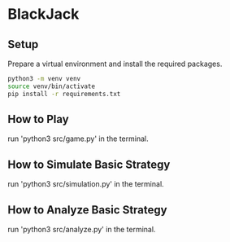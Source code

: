 # BlackJack
## Setup
Prepare a virtual environment and install the required packages.
```bash
python3 -m venv venv
source venv/bin/activate
pip install -r requirements.txt
```

## How to Play
run 'python3 src/game.py' in the terminal.

## How to Simulate Basic Strategy
run 'python3 src/simulation.py' in the terminal.

## How to Analyze Basic Strategy
run 'python3 src/analyze.py' in the terminal.
